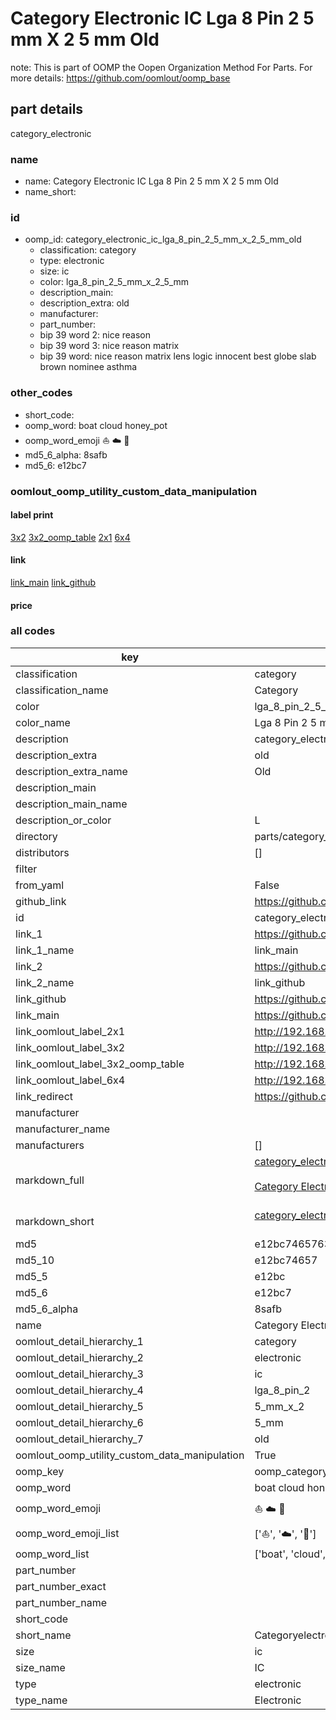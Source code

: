 # Category Electronic IC Lga 8 Pin 2 5 mm X 2 5 mm Old  

note: This is part of OOMP the Oopen Organization Method For Parts. For more details: https://github.com/oomlout/oomp_base

##  part details
  



category_electronic



### name
* name: Category Electronic IC Lga 8 Pin 2 5 mm X 2 5 mm Old
* name_short: 
### id
* oomp_id: category_electronic_ic_lga_8_pin_2_5_mm_x_2_5_mm_old
  * classification: category
  * type: electronic
  * size: ic
  * color: lga_8_pin_2_5_mm_x_2_5_mm
  * description_main: 
  * description_extra: old
  * manufacturer: 
  * part_number: 
  * bip 39 word 2: nice reason
  * bip 39 word 3: nice reason matrix
  * bip 39 word: nice reason matrix lens logic innocent best globe slab brown nominee asthma

### other_codes
* short_code: 
* oomp_word: boat cloud honey_pot
* oomp_word_emoji :boat: :cloud: :honey_pot:
* md5_6_alpha: 8safb
* md5_6: e12bc7






### oomlout_oomp_utility_custom_data_manipulation
#### label print
[3x2](http://192.168.1.245:1112/?label=oomp%208safb)
[3x2_oomp_table](http://192.168.1.108:1112/?label=oomp%208safb)
[2x1](http://192.168.1.242:1112/?label=oomp%208safb)
[6x4](http://192.168.1.55:1112/?label=oomp%208safb)    

#### link

[link_main](https://github.com/oomlout/oomlout_oomp_version_1_messy/tree/main/parts/category_electronic_ic_lga_8_pin_2_5_mm_x_2_5_mm_old) [link_github](https://github.com/oomlout/oomlout_oomp_version_1_messy/tree/main/parts/category_electronic_ic_lga_8_pin_2_5_mm_x_2_5_mm_old)                             

#### price







### all codes 
| key | value |  
| --- | --- |  
| classification | category |  
| classification_name | Category |  
| color | lga_8_pin_2_5_mm_x_2_5_mm |  
| color_name | Lga 8 Pin 2 5 mm X 2 5 mm |  
| description | category_electronic |  
| description_extra | old |  
| description_extra_name | Old |  
| description_main |  |  
| description_main_name |  |  
| description_or_color | L  |  
| directory | parts/category_electronic_ic_lga_8_pin_2_5_mm_x_2_5_mm_old |  
| distributors | [] |  
| filter |  |  
| from_yaml | False |  
| github_link | https://github.com/oomlout/oomlout_oomp_part_src/tree/main/parts/category_electronic_ic_lga_8_pin_2_5_mm_x_2_5_mm_old |  
| id | category_electronic_ic_lga_8_pin_2_5_mm_x_2_5_mm_old |  
| link_1 | https://github.com/oomlout/oomlout_oomp_version_1_messy/tree/main/parts/category_electronic_ic_lga_8_pin_2_5_mm_x_2_5_mm_old |  
| link_1_name | link_main |  
| link_2 | https://github.com/oomlout/oomlout_oomp_version_1_messy/tree/main/parts/category_electronic_ic_lga_8_pin_2_5_mm_x_2_5_mm_old |  
| link_2_name | link_github |  
| link_github | https://github.com/oomlout/oomlout_oomp_version_1_messy/tree/main/parts/category_electronic_ic_lga_8_pin_2_5_mm_x_2_5_mm_old |  
| link_main | https://github.com/oomlout/oomlout_oomp_version_1_messy/tree/main/parts/category_electronic_ic_lga_8_pin_2_5_mm_x_2_5_mm_old |  
| link_oomlout_label_2x1 | http://192.168.1.242:1112/?label=oomp%208safb |  
| link_oomlout_label_3x2 | http://192.168.1.245:1112/?label=oomp%208safb |  
| link_oomlout_label_3x2_oomp_table | http://192.168.1.108:1112/?label=oomp%208safb |  
| link_oomlout_label_6x4 | http://192.168.1.55:1112/?label=oomp%208safb |  
| link_redirect | https://github.com/oomlout/oomlout_oomp_version_1_messy/tree/main/parts/category_electronic_ic_lga_8_pin_2_5_mm_x_2_5_mm_old |  
| manufacturer |  |  
| manufacturer_name |  |  
| manufacturers | [] |  
| markdown_full | [category_electronic_ic_lga_8_pin_2_5_mm_x_2_5_mm_old](none)<br>[](none)<br>[Category Electronic Ic Lga 8 Pin 2 5 Mm X 2 5 Mm Old](none)<br><br> |  
| markdown_short | [category_electronic_ic_lga_8_pin_2_5_mm_x_2_5_mm_old](none)<br><br> |  
| md5 | e12bc746576342a9d241c803126cc4ab |  
| md5_10 | e12bc74657 |  
| md5_5 | e12bc |  
| md5_6 | e12bc7 |  
| md5_6_alpha | 8safb |  
| name | Category Electronic IC Lga 8 Pin 2 5 mm X 2 5 mm Old |  
| oomlout_detail_hierarchy_1 | category |  
| oomlout_detail_hierarchy_2 | electronic |  
| oomlout_detail_hierarchy_3 | ic |  
| oomlout_detail_hierarchy_4 | lga_8_pin_2 |  
| oomlout_detail_hierarchy_5 | 5_mm_x_2 |  
| oomlout_detail_hierarchy_6 | 5_mm |  
| oomlout_detail_hierarchy_7 | old |  
| oomlout_oomp_utility_custom_data_manipulation | True |  
| oomp_key | oomp_category_electronic_ic_lga_8_pin_2_5_mm_x_2_5_mm_old |  
| oomp_word | boat cloud honey_pot |  
| oomp_word_emoji | :boat: :cloud: :honey_pot: |  
| oomp_word_emoji_list | [':boat:', ':cloud:', ':honey_pot:'] |  
| oomp_word_list | ['boat', 'cloud', 'honey_pot'] |  
| part_number |  |  
| part_number_exact |  |  
| part_number_name |  |  
| short_code |  |  
| short_name | Categoryelectronic |  
| size | ic |  
| size_name | IC |  
| type | electronic |  
| type_name | Electronic |  
